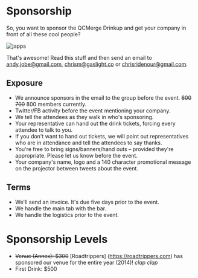 # Sponsorship

So, you want to sponsor the QCMerge Drinkup and get your company in front
of all these cool people?

![japps](https://raw.github.com/qcmerge/drinkup/master/images/japps.jpeg)

That's awesome! Read this stuff and 
then send an email to andy.jobe@gmail.com, chrism@gaslight.co or chrisridenour@gmail.com.

## Exposure

* We announce sponsors in the email to the group before the event. ~~600~~ ~~700~~ 800 members currently.
* Twitter/FB activity before the event mentioning your company.
* We tell the attendees as they walk in who's sponsoring.
* Your representative can hand out the drink tickets, forcing every attendee to talk to you.
* If you don't want to hand out tickets, we will point out representatives who are in attendance and tell the attendees to say thanks.
* You're free to bring signs/banners/hand outs – provided they're appropriate. Please let us know before the event.
* Your company's name, logo and a 140 character promotional message on the projector between tweets about the event.

## Terms

* We'll send an invoice. It's due five days prior to the event.
* We handle the main tab with the bar.
* We handle the logistics prior to the event.

# Sponsorship Levels

* ~~Venue (Annex): $300~~ [Roadtrippers] (https://roadtrippers.com) has sponsored our venue for the entire year (2014)! *clap* *clap*
* First Drink: $500

